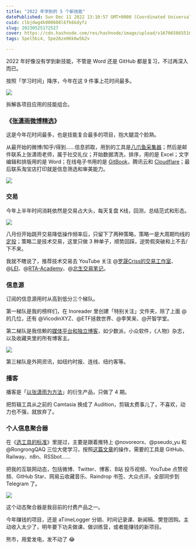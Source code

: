 ```yaml
---
title: "2022 年学到的 5 个新技能"
datePublished: Sun Dec 11 2022 13:10:57 GMT+0000 (Coordinated Universal Time)
cuid: clbjdwg4k000608l6fk6kdyfz
slug: 20230525172527
cover: https://cdn.hashnode.com/res/hashnode/image/upload/v1670658655160/g2XK3ygEb.png
tags: 5pel5bi4, 5pe26ze06k6w5b2v

---
```


2022 年好像没有学到新技能，不管是 Word 还是 GitHub 都是复习，不过再深入而已。

按照「学习时间」降序，今年在这 9 件事上花时间最多。

![](url)

拆解各项目应用的技能组合。

### 《[张潇雨微博精选](https://rili.zxy.wiki/)》

这是今年花时间最多，也是技能复合最多的项目，抱大腿混个脸熟。

从最开始的微博/知乎/得到……信息抓取，用到的工具是[八爪鱼采集器](https://www.bazhuayu.com/)；然后是邮件联系上张潇雨老师，属于社交礼仪；开始数据清洗，排序，用的是 Excel；文字编辑和排版用的是 Word；在线电子书用的是 [GitBook](https://www.gitbook.com/)，腾讯云和 [Cloudflare](https://www.cloudflare.com/zh-cn/)；最后联系淘宝店打印就是信息筛选和审美能力。

![](url)

### 交易

今年上半年时间消耗依然是交易占大头，每天复盘 K线，回测，总结范式和形态。

![](url)

八月份开始跳开交易降低操作频率后，只留下了两种策略，策略一是大周期均线的[定投](https://www.coinglass.com/zh/pro/i/ahr999)；策略二是技术交易，这里只做 3 种单子，顺势回踩，逆势假突破和上不去/下不来。

我就不瞎说了，推荐技术交易去 YouTube 关注 @[罗晟Criss的交易工作室](https://www.youtube.com/@criss6441)、@[LEI](https://www.youtube.com/@TheMarketMemo)、@[RTA-Academy](https://www.youtube.com/@RTAAcademy)、@[北生交易笔记](https://www.youtube.com/@bsjybj)。

### 信息源

订阅的信息源用时从高到低分三个梯队。

第一梯队是我的榜样们，在 Inoreader 里创建「特别关注」文件夹，除了上面 @ 的几位，还有 @VicodinXYZ、@ETF拯救世界、@李笑来、@开智学堂。

第二梯队是我信赖的[媒体平台和独立博客](https://mp.weixin.qq.com/s?__biz=MzI3MzU5MDA1OQ==&mid=2247486802&idx=1&sn=746dbd26ac70f4e419bc76b789cdfab9&chksm=eb21bf16dc563600375b61cd1239033f352b3c3bc4e4d975de53e23581a2cd7aad9c38069feb&token=2143214992&lang=zh_CN#rd)，如少数派，小众软件，《人物》杂志，以及收藏夹里的所有博客主。

![](url)

第三梯队是外网资讯，如纽约时报、连线、纽约客等。

### 播客

播客是「[以张潇雨为方法](https://pan.baidu.com/s/1HboXmZ7N0rFr66Y45HrODw?pwd=a5ej)」的衍生产品，只做了 4 期。

把剪辑工具从之前的 Camtasia 换成了 Audition，剪辑太费事儿了，不喜欢，动力也不强，就放弃了。

### 个人信息聚合器

在《[选工具的标准](http://mp.weixin.qq.com/s?__biz=MzI3MzU5MDA1OQ==&mid=2247487177&idx=1&sn=653fe7cfc7291802fdd0921e8f42d26c&chksm=eb21bc8ddc56359bbfa97b0e2b633167f83fc4ec4c5d44b2efc23faab04b57eed7c8314b342f&scene=21#wechat_redirect)》里提过，主要是跟着推特上 @novoreorx、@pseudo\_yu 和 @RongrongQAQ 三位大佬学习，按照[这篇文章](https://reorx.com/blog/0-cost-self-hosted-n8n-with-railway-and-supabase/)的操作，需要的工具是 GitHub、Railway、n8n、RSSbot……

把我的互联网动态，包括微博、Twitter、博客、B站 投币视频、YouTube 点赞视频、GitHub Star、网易云收藏音乐、Raindrop 书签、大众点评，全部同步到 Telegram 了。

![](url)

这个动态聚合器是我目前的付费产品之一。

今年赚钱的项目，还是 aTimeLogger 分销、时间记录课、新闻稿、樊登团购。主动收入太少了，明年要下功夫做课、做训练营，或者能赚钱的新项目。

熊市，用爱发电，发不动了 😂